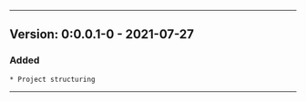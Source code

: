 ------------------------------------------------------
## Version: 0:0.0.1-0 - 2021-07-27
### Added
    * Project structuring
------------------------------------------------------